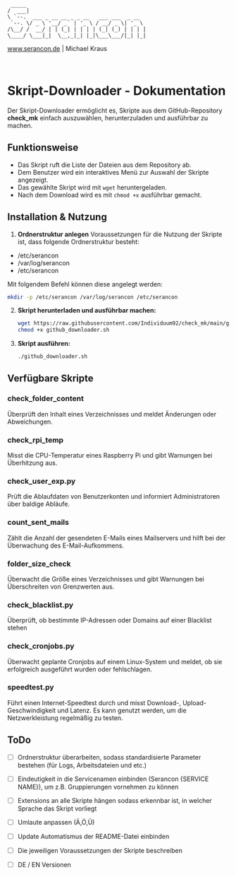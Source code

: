 ```
 _____                                      
/  ___|                                     
\ `--.  ___ _ __ __ _ _ __   ___ ___  _ __  
 `--. \/ _ \ '__/ _` | '_ \ / __/ _ \| '_ \ 
/\__/ /  __/ | | (_| | | | | (_| (_) | | | |
\____/ \___|_|  \__,_|_| |_|\___\___/|_| |_|
```
www.serancon.de | Michael Kraus

<br>

# Skript-Downloader - Dokumentation

Der Skript-Downloader ermöglicht es, Skripte aus dem GitHub-Repository **check_mk** einfach auszuwählen, herunterzuladen und ausführbar zu machen.

## Funktionsweise

- Das Skript ruft die Liste der Dateien aus dem Repository ab.
- Dem Benutzer wird ein interaktives Menü zur Auswahl der Skripte angezeigt.
- Das gewählte Skript wird mit `wget` heruntergeladen.
- Nach dem Download wird es mit `chmod +x` ausführbar gemacht.

## Installation & Nutzung

1. **Ordnerstruktur anlegen**
Voraussetzungen für die Nutzung der Skripte ist, dass folgende Ordnerstruktur besteht:
- /etc/serancon
- /var/log/serancon
- /etc/serancon

Mit folgendem Befehl können diese angelegt werden: 
   ```bash
   mkdir -p /etc/serancon /var/log/serancon /etc/serancon
   ```

2. **Skript herunterladen und ausführbar machen:**
   ```bash
   wget https://raw.githubusercontent.com/Individuum92/check_mk/main/github_downloader.sh
   chmod +x github_downloader.sh
   ```

3. **Skript ausführen:**
   ```bash
   ./github_downloader.sh
   ```

## Verfügbare Skripte

### check_folder_content
Überprüft den Inhalt eines Verzeichnisses und meldet Änderungen oder Abweichungen.

### check_rpi_temp
Misst die CPU-Temperatur eines Raspberry Pi und gibt Warnungen bei Überhitzung aus.

### check_user_exp.py
Prüft die Ablaufdaten von Benutzerkonten und informiert Administratoren über baldige Abläufe.

### count_sent_mails
Zählt die Anzahl der gesendeten E-Mails eines Mailservers und hilft bei der Überwachung des E-Mail-Aufkommens.

### folder_size_check
Überwacht die Größe eines Verzeichnisses und gibt Warnungen bei Überschreiten von Grenzwerten aus.

### check_blacklist.py
Überprüft, ob bestimmte IP-Adressen oder Domains auf einer Blacklist stehen

### check_cronjobs.py
Überwacht geplante Cronjobs auf einem Linux-System und meldet, ob sie erfolgreich ausgeführt wurden oder fehlschlagen.

### speedtest.py
Führt einen Internet-Speedtest durch und misst Download-, Upload-Geschwindigkeit und Latenz. Es kann genutzt werden, um die Netzwerkleistung regelmäßig zu testen.



## ToDo

- [ ] Ordnerstruktur überarbeiten, sodass standardisierte Parameter bestehen (für Logs, Arbeitsdateien und etc.)
- [ ] Eindeutigkeit in die Servicenamen einbinden (Serancon {SERVICE NAME}), um z.B. Gruppierungen vornehmen zu können
- [ ] Extensions an alle Skripte hängen sodass erkennbar ist, in welcher Sprache das Skript vorliegt
- [ ] Umlaute anpassen (Ä,Ö,Ü)
- [ ] Update Automatismus der README-Datei einbinden
- [ ] Die jeweiligen Voraussetzungen der Skripte beschreiben
- [ ] DE / EN Versionen




